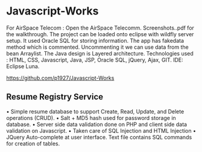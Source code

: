 # Javascript-Works
For AirSpace Telecom : 
Open the AirSpace Telecomm. Screenshots..pdf for the walkthrough.
The project can be loaded onto eclipse with wildfly server setup.
It used Oracle SQL for storing information. The app has fakedata method which is commented. Uncommenting it we can use data from the bean Arraylist.
The Java design is Layered architecture.
Technologies used : HTML, CSS, Javascript, Java, JSP, Oracle SQL, jQuery, Ajax, GIT. IDE: Eclipse Luna.

https://github.com/p1927/Javascript-Works

Resume Registry Service
----------------------------
•	Simple resume database to support Create, Read, Update, and Delete operations (CRUD). 
•	Salt + MD5 hash used for password storage in database. 
•	Server side data validation done on PHP and client side data validation on Javascript.
•	Taken care of SQL Injection and HTML Injection
•	JQuery Auto-complete at user interface.
Text file contains SQL commands for creation of tables.
